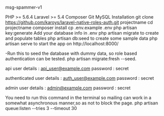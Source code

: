 msg-spammer-v1

PHP >= 5.6.4
Laravel >= 5.4
Composer
Git
MySQL
Installation
git clone https://github.com/karoys/laravel-native-roles-auth.git projectname
cd projectname
composer install
cp .env.example .env
php artisan key:generate
Add your database info in .env
php artisan migrate to create and populate tables
php artisan db:seed to create some sample data
php artisan serve to start the app on http://localhost:8000/

-Run this to seed the database with dummy data, so role based authentication can be tested.
php artisan migrate:fresh --seed.

api user details : api_user@example.com
password : secret

authenticated user details : auth_user@example.com
password : secret

admin user details : admin@example.com
password : secret


You need to run this command in the terminal so mailing can work in a somewhat asynchronous manner,so as not to block the page.
php artisan queue:listen --tries 3 --timeout 30

